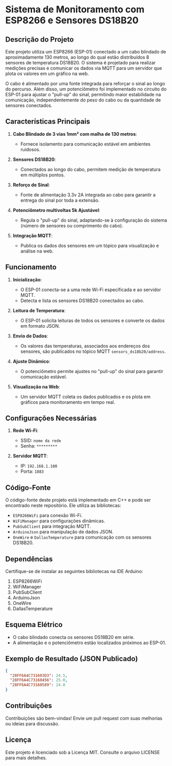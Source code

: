 # Sistema de Monitoramento com ESP8266 e Sensores DS18B20

## Descrição do Projeto

Este projeto utiliza um ESP8266 (ESP-01) conectado a um cabo blindado de aproximadamente 130 metros, ao longo do qual estão distribuídos 8 sensores de temperatura DS18B20. O sistema é projetado para realizar medições precisas e comunicar os dados via MQTT para um servidor que plota os valores em um gráfico na web.

O cabo é alimentado por uma fonte integrada para reforçar o sinal ao longo do percurso. Além disso, um potenciômetro foi implementado no circuito do ESP-01 para ajustar o "pull-up" do sinal, permitindo maior estabilidade na comunicação, independentemente do peso do cabo ou da quantidade de sensores conectados.

## Características Principais

1. **Cabo Blindado de 3 vias 1mm² com malha de 130 metros**:
   - Fornece isolamento para comunicação estável em ambientes ruidosos.

2. **Sensores DS18B20**:
   - Conectados ao longo do cabo, permitem medição de temperatura em múltiplos pontos.

3. **Reforço de Sinal**:
   - Fonte de alimentação 3.3v 2A integrada ao cabo para garantir a entrega do sinal por toda a extensão.

4. **Potenciômetro multivoltas 5k Ajustável**:
   - Regula o "pull-up" do sinal, adaptando-se à configuração do sistema (número de sensores ou comprimento do cabo).

5. **Integração MQTT**:
   - Publica os dados dos sensores em um tópico para visualização e análise na web.

## Funcionamento

1. **Inicialização**:
   - O ESP-01 conecta-se a uma rede Wi-Fi especificada e ao servidor MQTT.
   - Detecta e lista os sensores DS18B20 conectados ao cabo.

2. **Leitura de Temperatura**:
   - O ESP-01 solicita leituras de todos os sensores e converte os dados em formato JSON.

3. **Envio de Dados**:
   - Os valores das temperaturas, associados aos endereços dos sensores, são publicados no tópico MQTT `sensors_ds18b20/address`.

4. **Ajuste Dinâmico**:
   - O potenciômetro permite ajustes no "pull-up" do sinal para garantir comunicação estável.

5. **Visualização na Web**:
   - Um servidor MQTT coleta os dados publicados e os plota em gráficos para monitoramento em tempo real.

## Configurações Necessárias

1. **Rede Wi-Fi**:
   - SSID: `nome da rede`
   - Senha: `*********`

2. **Servidor MQTT**:
   - IP: `192.168.1.100`
   - Porta: `1883`

## Código-Fonte

O código-fonte deste projeto está implementado em C++ e pode ser encontrado neste repositório. Ele utiliza as bibliotecas:

- `ESP8266WiFi` para conexão Wi-Fi.
- `WiFiManager` para configurações dinâmicas.
- `PubSubClient` para integração MQTT.
- `ArduinoJson` para manipulação de dados JSON.
- `OneWire` e `DallasTemperature` para comunicação com os sensores DS18B20.

## Dependências

Certifique-se de instalar as seguintes bibliotecas na IDE Arduino:

1. ESP8266WiFi
2. WiFiManager
3. PubSubClient
4. ArduinoJson
5. OneWire
6. DallasTemperature

## Esquema Elétrico

- O cabo blindado conecta os sensores DS18B20 em série.
- A alimentação e o potenciômetro estão localizados próximos ao ESP-01.

## Exemplo de Resultado (JSON Publicado)

```json
{
  "28FF6A4C731603D3": 24.5,
  "28FF6A4C73160456": 25.0,
  "28FF6A4C73160589": 24.8
}
```

## Contribuições

Contribuições são bem-vindas! Envie um pull request com suas melhorias ou ideias para discussão.

## Licença

Este projeto é licenciado sob a Licença MIT. Consulte o arquivo LICENSE para mais detalhes.


